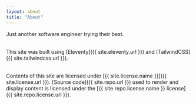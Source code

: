 ```yaml
---
layout: about
title: "About"
---
```


Just another software engineer trying their best.
<br/>
<br/>

This site was built using [Eleventy]({{ site.eleventy.url }}) and [TailwindCSS]({{ site.tailwindcss.url }}).
<br/>
<br/>


Contents of this site are licensed under [{{ site.license.name }}]({{ site.license.url }}).
[Source code]({{ site.repo.url }}) used to render and display content is licensed under the [{{ site.repo.license.name }} license]({{ site.repo.license.url }}).


